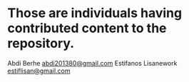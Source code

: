 # Those are individuals having contributed content to the repository.

Abdi Berhe <abdi201380@gmail.com>
Estifanos Lisanework <estiflisan@gmail.com>

